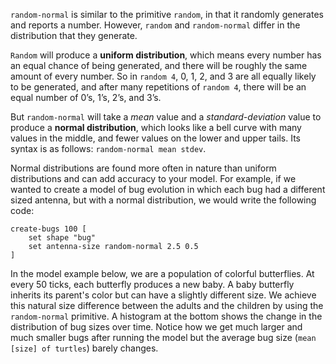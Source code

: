 ﻿`random-normal` is similar to the primitive `random`, in that it randomly generates and reports a number. However, `random` and `random-normal` differ in the distribution that they generate. 



`Random` will produce a **uniform distribution**, which means every number has an equal chance of being generated, and there will be roughly the same amount of every number. So in `random 4`, 0, 1, 2, and 3 are all equally likely to be generated, and after many repetitions of `random 4`, there will be an equal number of 0’s, 1’s, 2’s, and 3’s. 



But `random-normal` will take a *mean* value and a *standard-deviation* value to produce a **normal distribution**, which looks like a bell curve with many values in the middle, and fewer values on the lower and upper tails. Its syntax is as follows: `random-normal mean stdev`.



Normal distributions are found more often in nature than uniform distributions and can add accuracy to your model.  For example, if we wanted to create a model of bug evolution in which each bug had a different sized antenna, but with a normal distribution, we would write the following code:



```
create-bugs 100 [
	set shape "bug"
	set antenna-size random-normal 2.5 0.5
]
```



In the model example below, we are a population of colorful butterflies. At every 50 ticks, each butterfly produces a new baby. A baby butterfly inherits its parent's color but can have a slightly different size. We achieve this natural size difference between the adults and the children by using the `random-normal` primitive. A histogram at the bottom shows the change in the distribution of bug sizes over time. Notice how we get much larger and much smaller bugs after running the model but the average bug size (`mean [size] of turtles`) barely changes.